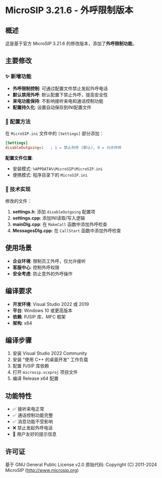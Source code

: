 # MicroSIP 3.21.6 - 外呼限制版本

## 概述

这是基于官方 MicroSIP 3.21.6 的修改版本，添加了**外呼限制功能**。

## 主要修改

### ✨ 新增功能
- **外呼限制控制**: 可通过配置文件禁止发起外呼电话
- **默认禁用外呼**: 默认配置下禁止外呼，提高安全性
- **来电功能保持**: 不影响接听来电和通话控制功能
- **配置持久化**: 设置自动保存到INI配置文件

### 📝 配置方法

在 `MicroSIP.ini` 文件中的 `[Settings]` 部分添加：

```ini
[Settings]
disableOutgoing=1   ; 1 = 禁止外呼 (默认), 0 = 允许外呼
```

**配置文件位置**:
- 安装模式: `%APPDATA%\MicroSIP\MicroSIP.ini`
- 便携模式: 程序目录下的 `MicroSIP.ini`

### 🔧 技术实现

修改的文件：
1. **settings.h**: 添加 `disableOutgoing` 配置项
2. **settings.cpp**: 添加INI读取/写入逻辑
3. **mainDlg.cpp**: 在 `MakeCall` 函数中添加外呼检查
4. **MessagesDlg.cpp**: 在 `CallStart` 函数中添加外呼检查

## 使用场景

- **企业环境**: 限制员工外呼，仅允许接听
- **客服中心**: 控制外呼权限
- **安全考虑**: 防止意外的外呼操作

## 编译要求

- **开发环境**: Visual Studio 2022 或 2019
- **平台**: Windows 10 或更高版本
- **依赖**: PJSIP 库、MFC 框架
- **架构**: x64

## 编译步骤

1. 安装 Visual Studio 2022 Community
2. 安装 "使用 C++ 的桌面开发" 工作负载
3. 配置 PJSIP 库依赖
4. 打开 `microsip.vcxproj` 项目文件
5. 编译 Release x64 配置

## 功能特性

- ✅ 接听来电正常
- ✅ 通话控制功能完整
- ✅ 消息功能不受影响
- ❌ 禁止发起外呼电话
- 📱 用户友好的提示信息

## 许可证

基于 GNU General Public License v2.0
原始代码: Copyright (C) 2011-2024 MicroSIP (http://www.microsip.org)